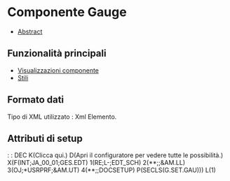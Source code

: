 # Componente Gauge

- [Abstract](Sorgenti/DOC/TA/B£AMO/LOCGAU_F00)

## Funzionalità principali
- [Visualizzazioni componente](Sorgenti/DOC/TA/B£AMO/LOCGAU_F01)
- [Stili](Sorgenti/DOC/TA/B£AMO/LOCGAU_F02)

## Formato dati
Tipo di XML utilizzato :  Xml Elemento.

## Attributi di setup
 :  : DEC K(Clicca qui.) D(Apri il configuratore per vedere tutte le possibilità.) X(F(INT;JA_00_01;GES.EDT) 1(RE;L-;EDT_SCH) 2(\*\*;;&AM.LL) 3(OJ;\*USRPRF;&AM.UT) 4(\*\*;;DOCSETUP) P(SECLS(G.SET.GAU))) L(1)


